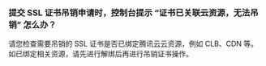 ### 提交 SSL 证书吊销申请时，控制台提示 “证书已关联云资源，无法吊销” 怎么办？
请您检查需要吊销的 SSL 证书是否已绑定腾讯云云资源，例如 CLB、CDN 等。如已绑定相关资源，请先进行解绑后再进行吊销证书操作。
